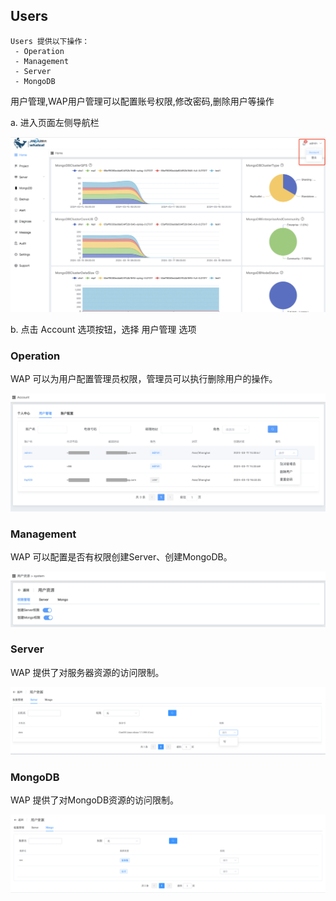 ## Users

```
Users 提供以下操作：
 - Operation
 - Management
 - Server
 - MongoDB
```

用户管理,WAP用户管理可以配置账号权限,修改密码,删除用户等操作

a. 进入页面左侧导航栏

![image-20220726105726846](../../../../images/whalealPlatformImages/Account.png)

b. 点击 Account 选项按钮，选择 用户管理 选项



### Operation

WAP 可以为用户配置管理员权限，管理员可以执行删除用户的操作。

![1](../../../../images/whalealPlatformImages/AccountUsers1.png)



### Management

WAP 可以配置是否有权限创建Server、创建MongoDB。

![image-20220726111853859](../../../../images/whalealPlatformImages/AccountUsers2.png)



### Server

WAP 提供了对服务器资源的访问限制。

![image-20220726112029484](../../../../images/whalealPlatformImages/AccountUsers3.png)



### MongoDB

WAP 提供了对MongoDB资源的访问限制。

![image-20220726112220457](../../../../images/whalealPlatformImages/AccountUsers4.png)